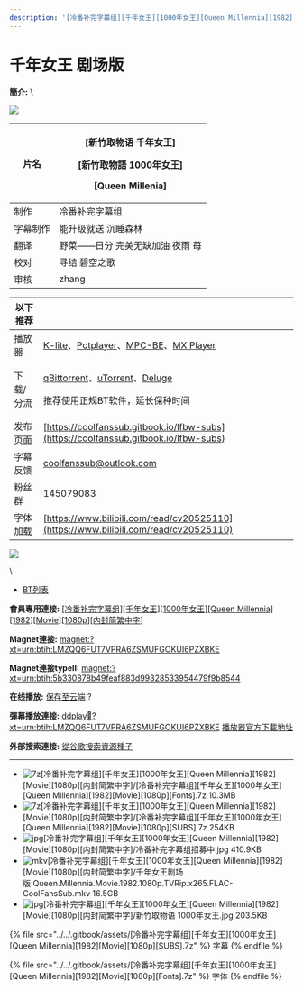 ```yaml
---
description: '[冷番补完字幕组][千年女王][1000年女王][Queen Millennia][1982][Movie][1080p][内封简繁中字]'
---
```


# 千年女王 剧场版

**簡介:** \


&#x20;&#x20;

![](https://img.gejiba.com/images/5e7e40d10558e0423c32c87b0b406be6.jpg)

| 片名   | <p>[新竹取物语 千年女王]</p><p>[新竹取物語 1000年女王]</p><p>[Queen Millenia]</p> |
| ---- | ---------------------------------------------------------------- |
| 制作   | 冷番补完字幕组                                                          |
| 字幕制作 | 能升级就送  沉睡森林                                                      |
| 翻译   | 野菜——日分  完美无缺加油  夜雨  苺                                            |
| 校对   | 寻结  碧空之歌                                                         |
| 审核   | zhang                                                            |

&#x20;

| 以下推荐  |                                                                                                                                                                                                                                              |
| ----- | -------------------------------------------------------------------------------------------------------------------------------------------------------------------------------------------------------------------------------------------- |
| 播放器   | [K-lite](https://codecguide.com/download\_kl.htm)、[Potplayer](https://potplayer.daum.net/)、[MPC-BE](https://sourceforge.net/projects/mpcbe/)、[MX Player](https://www.lanzoui.com/b688551)                                                    |
| 下载/分流 | <p><a href="https://github.com/c0re100/qBittorrent-Enhanced-Edition/releases">qBittorrent</a>、<a href="https://hungryxhz.lanzouu.com/iUAtd058gd4h">uTorrent</a>、<a href="https://deluge-torrent.org/">Deluge</a></p><p>推荐使用正规BT软件，延长保种时间</p> |
| 发布页面  | [https://coolfanssub.gitbook.io/lfbw-subs](https://coolfanssub.gitbook.io/lfbw-subs)                                                                                                                                                         |
| 字幕反馈  | coolfanssub@outlook.com                                                                                                                                                                                                                      |
| 粉丝群   | 145079083                                                                                                                                                                                                                                    |
| 字体加载  | [https://www.bilibili.com/read/cv20525110](https://www.bilibili.com/read/cv20525110)                                                                                                                                                         |

&#x20;

![](https://img.gejiba.com/images/978071a1a11bf17e9f995c7a73e90c02.jpg)

&#x20;

\


* [BT列表](https://share.dmhy.org/topics/view/664079\_1000\_Queen\_Millennia\_1982\_Movie\_1080p.html#tabs-1)

**會員專用連接:** [\[冷番补完字幕组\]\[千年女王\]\[1000年女王\]\[Queen Millennia\]\[1982\]\[Movie\]\[1080p\]\[内封简繁中字\]](https://dl.dmhy.org/2024/03/03/5b330878b49feaf883d99328533954479f9b8544.torrent)

**Magnet連接:** [magnet:?xt=urn:btih:LMZQQ6FUT7VPRA6ZSMUFGOKUI6PZXBKE](https://magnet/?xt=urn:btih:LMZQQ6FUT7VPRA6ZSMUFGOKUI6PZXBKE\&dn=\&tr=http%3A%2F%2F104.143.10.186%3A8000%2Fannounce\&tr=udp%3A%2F%2F104.143.10.186%3A8000%2Fannounce\&tr=http%3A%2F%2Ftracker.openbittorrent.com%3A80%2Fannounce\&tr=http%3A%2F%2Ftracker3.itzmx.com%3A6961%2Fannounce\&tr=http%3A%2F%2Ftracker4.itzmx.com%3A2710%2Fannounce\&tr=http%3A%2F%2Ftracker.publicbt.com%3A80%2Fannounce\&tr=http%3A%2F%2Ftracker.prq.to%2Fannounce\&tr=http%3A%2F%2Fopen.acgtracker.com%3A1096%2Fannounce\&tr=https%3A%2F%2Ft-115.rhcloud.com%2Fonly\_for\_ylbud\&tr=http%3A%2F%2Ftracker1.itzmx.com%3A8080%2Fannounce\&tr=http%3A%2F%2Ftracker2.itzmx.com%3A6961%2Fannounce\&tr=udp%3A%2F%2Ftracker1.itzmx.com%3A8080%2Fannounce\&tr=udp%3A%2F%2Ftracker2.itzmx.com%3A6961%2Fannounce\&tr=udp%3A%2F%2Ftracker3.itzmx.com%3A6961%2Fannounce\&tr=udp%3A%2F%2Ftracker4.itzmx.com%3A2710%2Fannounce\&tr=http%3A%2F%2Fnyaa.tracker.wf%3A7777%2Fannounce)

**Magnet連接typeII:** [magnet:?xt=urn:btih:5b330878b49feaf883d99328533954479f9b8544](https://magnet/?xt=urn:btih:5b330878b49feaf883d99328533954479f9b8544)

**在线播放:** [保存至云端](https://mypikpak.com/drive/url-checker?url=magnet:?xt=urn:btih:5b330878b49feaf883d99328533954479f9b8544) ?

**彈幕播放連接:** [ddplay:magnet:?xt=urn:btih:LMZQQ6FUT7VPRA6ZSMUFGOKUI6PZXBKE](ddplay:magnet:?xt=urn:btih:LMZQQ6FUT7VPRA6ZSMUFGOKUI6PZXBKE\&dn=\&tr=http%3A%2F%2F104.143.10.186%3A8000%2Fannounce\&tr=udp%3A%2F%2F104.143.10.186%3A8000%2Fannounce\&tr=http%3A%2F%2Ftracker.openbittorrent.com%3A80%2Fannounce\&tr=http%3A%2F%2Ftracker3.itzmx.com%3A6961%2Fannounce\&tr=http%3A%2F%2Ftracker4.itzmx.com%3A2710%2Fannounce\&tr=http%3A%2F%2Ftracker.publicbt.com%3A80%2Fannounce\&tr=http%3A%2F%2Ftracker.prq.to%2Fannounce\&tr=http%3A%2F%2Fopen.acgtracker.com%3A1096%2Fannounce\&tr=https%3A%2F%2Ft-115.rhcloud.com%2Fonly\_for\_ylbud\&tr=http%3A%2F%2Ftracker1.itzmx.com%3A8080%2Fannounce\&tr=http%3A%2F%2Ftracker2.itzmx.com%3A6961%2Fannounce\&tr=udp%3A%2F%2Ftracker1.itzmx.com%3A8080%2Fannounce\&tr=udp%3A%2F%2Ftracker2.itzmx.com%3A6961%2Fannounce\&tr=udp%3A%2F%2Ftracker3.itzmx.com%3A6961%2Fannounce\&tr=udp%3A%2F%2Ftracker4.itzmx.com%3A2710%2Fannounce\&tr=http%3A%2F%2Fnyaa.tracker.wf%3A7777%2Fannounce) [播放器官方下載地址](http://www.dandanplay.com/?from=dmhy)

**外部搜索連接:** [從谷歌搜索資源種子](https://www.google.com/search?oe=utf-8\&q=5b330878b49feaf883d99328533954479f9b8544)

***

* ![7z](https://share.dmhy.org/images/icon/7z.gif)\[冷番补完字幕组]\[千年女王]\[1000年女王]\[Queen Millennia]\[1982]\[Movie]\[1080p]\[内封简繁中字]/\[冷番补完字幕组]\[千年女王]\[1000年女王]\[Queen Millennia]\[1982]\[Movie]\[1080p]\[Fonts].7z 10.3MB
* ![7z](https://share.dmhy.org/images/icon/7z.gif)\[冷番补完字幕组]\[千年女王]\[1000年女王]\[Queen Millennia]\[1982]\[Movie]\[1080p]\[内封简繁中字]/\[冷番补完字幕组]\[千年女王]\[1000年女王]\[Queen Millennia]\[1982]\[Movie]\[1080p]\[SUBS].7z 254KB
* ![jpg](https://share.dmhy.org/images/icon/jpg.gif)\[冷番补完字幕组]\[千年女王]\[1000年女王]\[Queen Millennia]\[1982]\[Movie]\[1080p]\[内封简繁中字]/冷番补完字幕组招募中.jpg 410.9KB
* ![mkv](https://share.dmhy.org/images/icon/mkv.gif)\[冷番补完字幕组]\[千年女王]\[1000年女王]\[Queen Millennia]\[1982]\[Movie]\[1080p]\[内封简繁中字]/千年女王剧场版.Queen.Millennia.Movie.1982.1080p.TVRip.x265.FLAC-CoolFansSub.mkv 16.5GB
* ![jpg](https://share.dmhy.org/images/icon/jpg.gif)\[冷番补完字幕组]\[千年女王]\[1000年女王]\[Queen Millennia]\[1982]\[Movie]\[1080p]\[内封简繁中字]/新竹取物语 1000年女王.jpg 203.5KB



{% file src="../../.gitbook/assets/[冷番补完字幕组][千年女王][1000年女王][Queen Millennia][1982][Movie][1080p][SUBS].7z" %}
字幕
{% endfile %}



{% file src="../../.gitbook/assets/[冷番补完字幕组][千年女王][1000年女王][Queen Millennia][1982][Movie][1080p][Fonts].7z" %}
字体
{% endfile %}
